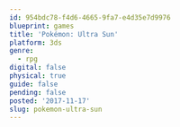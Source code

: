 ```yaml
---
id: 954bdc78-f4d6-4665-9fa7-e4d35e7d9976
blueprint: games
title: 'Pokémon: Ultra Sun'
platform: 3ds
genre:
  - rpg
digital: false
physical: true
guide: false
pending: false
posted: '2017-11-17'
slug: pokemon-ultra-sun
---
```

